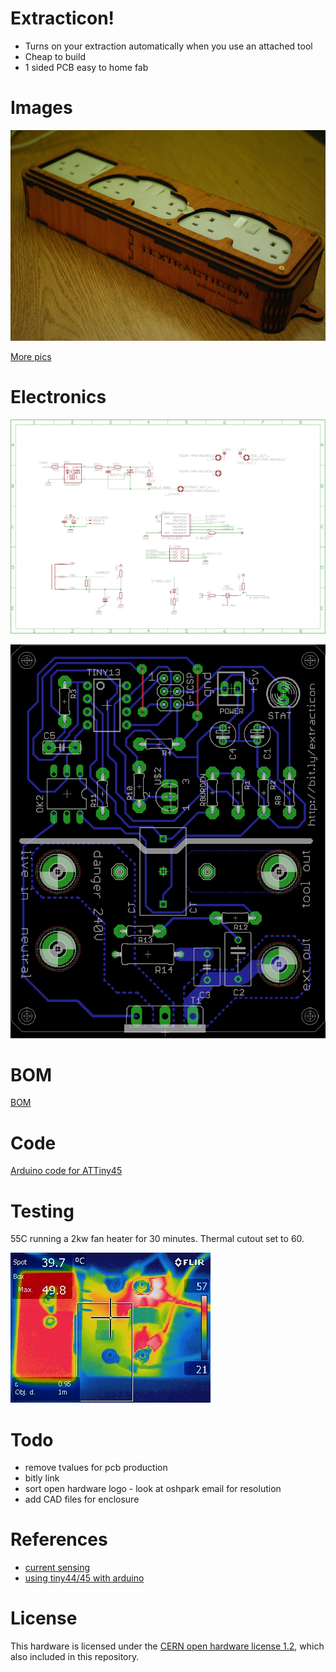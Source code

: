 # Extracticon!

* Turns on your extraction automatically when you use an attached tool
* Cheap to build
* 1 sided PCB easy to home fab

# Images

![front](photos/front.jpg)

[More pics](photos/)

# Electronics

![schematic](schematic.png)

![pcb layout](layout.png)

# BOM

[BOM](bom.txt)

# Code

[Arduino code for ATTiny45](extracticon_tiny/)

# Testing

55C running a 2kw fan heater for 30 minutes. Thermal cutout set to 60.

![front](photos/IR_front.jpg)

# Todo

* remove tvalues for pcb production
* bitly link
* sort open hardware logo - look at oshpark email for resolution
* add CAD files for enclosure

# References

* [current sensing](http://openenergymonitor.org/emon/buildingblocks/ct-sensors-interface)
* [using tiny44/45 with arduino](http://highlowtech.org/?p=1695)

# License

This hardware is licensed under the [CERN open hardware license 1.2](http://www.ohwr.org/attachments/2388/cern_ohl_v_1_2.txt), which also included in this repository.
